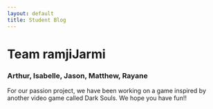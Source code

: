 ```yaml
---
layout: default
title: Student Blog
---
```



# Team ramjiJarmi
### Arthur, Isabelle, Jason, Matthew, Rayane
For our passion project, we have been working on a game inspired by another video game called Dark Souls. We hope you have fun!!
